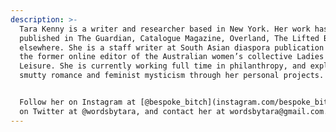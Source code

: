 ```yaml
---
description: >-
  Tara Kenny is a writer and researcher based in New York. Her work has been
  published in The Guardian, Catalogue Magazine, Overland, The Lifted Brow, and
  elsewhere. She is a staff writer at South Asian diaspora publication Kajal and
  the former online editor of the Australian women’s collective Ladies of
  Leisure. She is currently working full time in philanthropy, and exploring
  smutty romance and feminist mysticism through her personal projects.


  Follow her on Instagram at [@bespoke_bitch](instagram.com/bespoke_bitch) and
  on Twitter at @wordsbytara, and contact her at wordsbytara@gmail.com.
---
```


